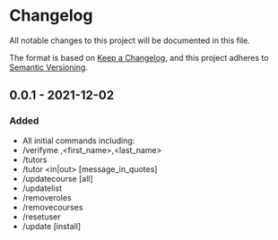 # Changelog
All notable changes to this project will be documented in this file.

The format is based on [Keep a Changelog](https://keepachangelog.com/en/1.0.0/),
and this project adheres to [Semantic Versioning](https://semver.org/spec/v2.0.0.html).

## 0.0.1 - 2021-12-02
### Added
- All initial commands including:
- /verifyme <abc123>,<first_name>,<last_name>
- /tutors 
- /tutor <in|out> [message_in_quotes]
- /updatecourse [all]
- /updatelist
- /removeroles
- /removecourses
- /resetuser <abc123>
- /update [install]
